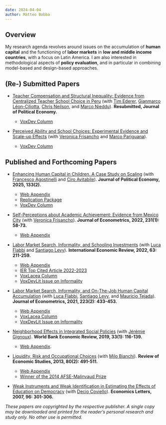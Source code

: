 ```yaml
---
date: 2024-04-04
author: Matteo Bobba
---
```


## Overview
My research agenda revolves around issues on the accumulation of **human capital** and the functioning of **labor markets** in **low and middle income countries**, with a focus on Latin America. I am also interested in methodological aspects of **policy evaluation**, and in particular in combining model-based and design-based approaches. 


## (Re-) Submitted Papers

- [Teacher Compensation and Structural Inequality: Evidence from Centralized Teacher School Choice in Peru](/BELNN_March2024.pdf)
(with [Tim Ederer](https://sites.google.com/view/tim-ederer), [Gianmarco Léon-Ciliotta](https://sites.google.com/site/gianmarcoleon/), [Chris Neilson](https://christopherneilson.github.io/), and [Marco Nieddu](https://www.marconieddu.net/)).
**Resubmitted, Journal of Political Economy.** 
    - [VoxDev Column](https://voxdev.org/topic/education/how-teacher-wage-policies-help-reduce-urban-rural-achievement-gaps-evidence-peru)

- [Perceived Ability and School Choices: Experimental Evidence and Scale-up Effects](/BFP_July2024.pdf) (with [Veronica Frisancho](https://veronicafrisancho.net/) and [Marco Pariguana](https://www.marcopariguana.com/)). 
    - [VoxDev Column](https://voxdev.org/topic/education/scaling-information-interventions-education)


## Published and Forthcoming Papers

- [Enhancing Human Capital in Children. A Case Study on Scaling](/AAB_jpe2024.pdf) (with [Francesco Agostinelli](https://www.francesco-agostinelli.com/) and [Ciro Avitabile](https://sites.google.com/site/avitabileciro)).
**Journal of Political Economy, 2025, 133(2).** 
    - [Web Appendix](/AAB_appendix.pdf)
    - [Replication Package](https://dataverse.harvard.edu/dataset.xhtml?persistentId=doi:10.7910/DVN/TOTKSS)
    - [VoxDev Column](https://voxdev.org/topic/education/how-scale-child-development-programmes)

- [Self-Perceptions about Academic Achievement: Evidence from Mexico City](/BF_joe2022.pdf) (with [Veronica Frisancho](https://veronicafrisancho.net/)). 
**Journal of Econometrics, 2022, 231(1): 58-73.** 
    - [Web Appendix](/BF_appendix.pdf)

- [Labor Market Search, Informality, and Schooling Investments](/BFL_ier2022.pdf) (with [Luca Flabbi](https://sites.google.com/site/lucaflabbi/) and [Santiago Levy](https://www.brookings.edu/people/santiago-levy/)).
**International Economic Review, 2022, 63: 211-259.** 
    - [Web Appendix](/BFL_appendix.pdf)
    - [IER Top Cited Article 2022-2023](/Top_Cited_Article.pdf)
    - [VoxLacea Column](https://vox.lacea.org/?q=blog/reforming_labor_markets)
    - [VoxDevLit Issue on Informality](https://voxdev.org/voxdevlit/informality)

- [Labor Market Search, Informality, and On-The-Job Human Capital Accumulation](/BFLT_joe2021.pdf) (with [Luca Flabbi](https://sites.google.com/site/lucaflabbi/), [Santiago Levy](https://www.brookings.edu/people/santiago-levy/), and [Mauricio Tejada](https://mauriciotejada.com/)).
**Journal of Econometrics, 2021, 223(2): 433-453.** 
    - [Web Appendix](/BFLT_appendix.pdf)
    - [VoxLacea Column](https://vox.lacea.org/?q=blog/reforming_labor_markets)
    - [VoxDevLit Issue on Informality](https://voxdev.org/voxdevlit/informality)

- [Neighborhood Effects in Integrated Social Policies](/BG_wber2019.pdf) (with [Jérémie Gignoux](https://www.parisschoolofeconomics.eu/en/gignoux-jeremie/)). **World Bank Economic Review, 2019, 33(1): 116-139.** 
    - [Web Appendix](/BG_appendix.pdf).

- [Liquidity, Risk and Occupational Choices](/BB_res2013.pdf) (with [Milo Bianchi](https://sites.google.com/site/bianchimilo/)). **Review of Economic Studies, 2013, 80(2): 491-511.** 
    - [Web Appendix](/BB_appendix.pdf)
    - [Winner of the 2014 AFSE-Malinvaud Prize](https://www.afse.fr/en/prix/le-prix-edmond-malinvaud-500012)

- [Weak Instruments and Weak Identification in Estimating the Effects of Education on Democracy](/BC_el2007.pdf) (with [Decio Coviello](https://www.hec.ca/en/profs/decio.coviello.html)).
**Economics Letters, 2007, 96: 301-306.**

*These papers are copyrighted by the respective publisher. A single copy may be downloaded and printed for the reader’s personal research and study only. No other use is permitted.*
